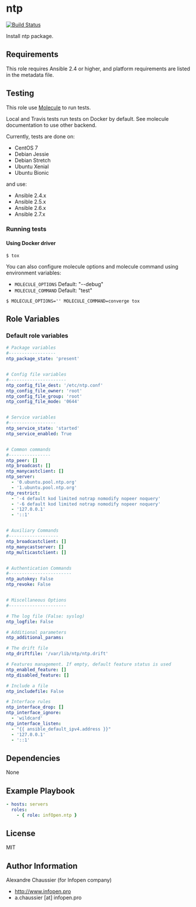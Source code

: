 # ntp

[![Build Status](https://travis-ci.org/infOpen/ansible-role-ntp.svg?branch=master)](https://travis-ci.org/infOpen/ansible-role-ntp)

Install ntp package.

## Requirements

This role requires Ansible 2.4 or higher,
and platform requirements are listed in the metadata file.

## Testing

This role use [Molecule](https://github.com/metacloud/molecule/) to run tests.

Local and Travis tests run tests on Docker by default.
See molecule documentation to use other backend.

Currently, tests are done on:
- CentOS 7
- Debian Jessie
- Debian Stretch
- Ubuntu Xenial
- Ubuntu Bionic

and use:
- Ansible 2.4.x
- Ansible 2.5.x
- Ansible 2.6.x
- Ansible 2.7.x

### Running tests

#### Using Docker driver

```
$ tox
```

You can also configure molecule options and molecule command using environment variables:
* `MOLECULE_OPTIONS` Default: "--debug"
* `MOLECULE_COMMAND` Default: "test"

```
$ MOLECULE_OPTIONS='' MOLECULE_COMMAND=converge tox
```

## Role Variables

### Default role variables

``` yaml
# Package variables
#------------------
ntp_package_state: 'present'


# Config file variables
#----------------------
ntp_config_file_dest: '/etc/ntp.conf'
ntp_config_file_owner: 'root'
ntp_config_file_group: 'root'
ntp_config_file_mode: '0644'


# Service variables
#------------------
ntp_service_state: 'started'
ntp_service_enabled: True


# Common commands
#----------------
ntp_peer: []
ntp_broadcast: []
ntp_manycastclient: []
ntp_server:
  - '0.ubuntu.pool.ntp.org'
  - '1.ubuntu.pool.ntp.org'
ntp_restrict:
  - '-4 default kod limited notrap nomodify nopeer noquery'
  - '-6 default kod limited notrap nomodify nopeer noquery'
  - '127.0.0.1'
  - '::1'


# Auxiliary Commands
#-------------------
ntp_broadcastclient: []
ntp_manycastserver: []
ntp_multicastclient: []


# Authentication Commands
#------------------------
ntp_autokey: False
ntp_revoke: False


# Miscellaneous Options
#----------------------

# The log file (False: syslog)
ntp_logfile: False

# Additional parameters
ntp_additional_params:

# The drift file
ntp_driftfile: '/var/lib/ntp/ntp.drift'

# Features management. If empty, default feature status is used
ntp_enabled_feature: []
ntp_disabled_feature: []

# Include a file
ntp_includefile: False

# Interface rules
ntp_interface_drop: []
ntp_interface_ignore:
  - 'wildcard'
ntp_interface_listen:
  - "{{ ansible_default_ipv4.address }}"
  - '127.0.0.1'
  - '::1'
```

## Dependencies

None

## Example Playbook

``` yaml
- hosts: servers
  roles:
    - { role: infOpen.ntp }
```

## License

MIT

## Author Information

Alexandre Chaussier (for Infopen company)
- http://www.infopen.pro
- a.chaussier [at] infopen.pro
